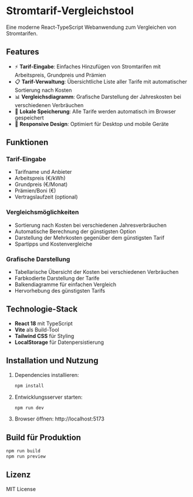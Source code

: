 # Stromtarif-Vergleichstool

Eine moderne React-TypeScript Webanwendung zum Vergleichen von Stromtarifen.

## Features

- ⚡ **Tarif-Eingabe**: Einfaches Hinzufügen von Stromtarifen mit Arbeitspreis, Grundpreis und Prämien
- 📋 **Tarif-Verwaltung**: Übersichtliche Liste aller Tarife mit automatischer Sortierung nach Kosten
- 📊 **Vergleichsdiagramm**: Grafische Darstellung der Jahreskosten bei verschiedenen Verbräuchen
- 💾 **Lokale Speicherung**: Alle Tarife werden automatisch im Browser gespeichert
- 📱 **Responsive Design**: Optimiert für Desktop und mobile Geräte

## Funktionen

### Tarif-Eingabe
- Tarifname und Anbieter
- Arbeitspreis (€/kWh)
- Grundpreis (€/Monat)
- Prämien/Boni (€)
- Vertragslaufzeit (optional)

### Vergleichsmöglichkeiten
- Sortierung nach Kosten bei verschiedenen Jahresverbräuchen
- Automatische Berechnung der günstigsten Option
- Darstellung der Mehrkosten gegenüber dem günstigsten Tarif
- Spartipps und Kostenvergleiche

### Grafische Darstellung
- Tabellarische Übersicht der Kosten bei verschiedenen Verbräuchen
- Farbkodierte Darstellung der Tarife
- Balkendiagramme für einfachen Vergleich
- Hervorhebung des günstigsten Tarifs

## Technologie-Stack

- **React 18** mit TypeScript
- **Vite** als Build-Tool
- **Tailwind CSS** für Styling
- **LocalStorage** für Datenpersistierung

## Installation und Nutzung

1. Dependencies installieren:
   ```bash
   npm install
   ```

2. Entwicklungsserver starten:
   ```bash
   npm run dev
   ```

3. Browser öffnen: http://localhost:5173

## Build für Produktion

```bash
npm run build
npm run preview
```

## Lizenz

MIT License
